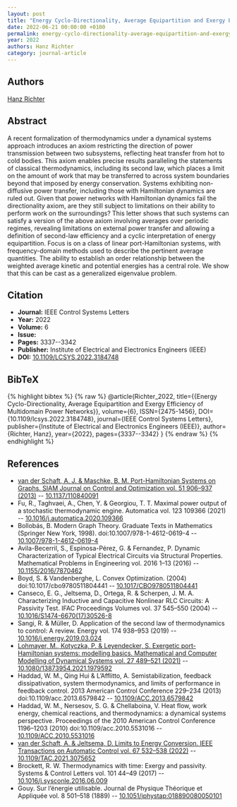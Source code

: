 ```yaml
---
layout: post
title: "Energy Cyclo-Directionality, Average Equipartition and Exergy Efficiency of Multidomain Power Networks"
date: 2022-06-21 00:00:00 +0100
permalink: energy-cyclo-directionality-average-equipartition-and-exergy-efficiency-of-multidomain-power-networks
year: 2022
authors: Hanz Richter
category: journal-article
---
```

 
## Authors
[Hanz Richter](authors/hanz-richter)
 
## Abstract
A recent formalization of thermodynamics under a dynamical systems approach introduces an axiom restricting the direction of power transmission between two subsystems, reflecting heat transfer from hot to cold bodies. This axiom enables precise results paralleling the statements of classical thermodynamics, including its second law, which places a limit on the amount of work that may be transferred to across system boundaries beyond that imposed by energy conservation. Systems exhibiting non-diffusive power transfer, including those with Hamiltonian dynamics are ruled out. Given that power networks with Hamiltonian dynamics fail the directionality axiom, are they still subject to limitations on their ability to perform work on the surroundings? This letter shows that such systems can satisfy a version of the above axiom involving averages over periodic regimes, revealing limitations on external power transfer and allowing a definition of second-law efficiency and a cyclic interpretation of energy equipartition. Focus is on a class of linear port-Hamiltonian systems, with frequency-domain methods used to describe the pertinent average quantities. The ability to establish an order relationship between the weighted average kinetic and potential energies has a central role. We show that this can be cast as a generalized eigenvalue problem.
 
## Citation
- **Journal:** IEEE Control Systems Letters
- **Year:** 2022
- **Volume:** 6
- **Issue:** 
- **Pages:** 3337--3342
- **Publisher:** Institute of Electrical and Electronics Engineers (IEEE)
- **DOI:** [10.1109/LCSYS.2022.3184748](https://doi.org/10.1109/LCSYS.2022.3184748)
 
## BibTeX
{% highlight bibtex %}
{% raw %}
@article{Richter_2022,
  title={{Energy Cyclo-Directionality, Average Equipartition and Exergy Efficiency of Multidomain Power Networks}},
  volume={6},
  ISSN={2475-1456},
  DOI={10.1109/lcsys.2022.3184748},
  journal={IEEE Control Systems Letters},
  publisher={Institute of Electrical and Electronics Engineers (IEEE)},
  author={Richter, Hanz},
  year={2022},
  pages={3337--3342}
}
{% endraw %}
{% endhighlight %}
 
## References
- [van der Schaft, A. J. & Maschke, B. M. Port-Hamiltonian Systems on Graphs. SIAM Journal on Control and Optimization vol. 51 906–937 (2013)](port-hamiltonian-systems-on-graphs) -- [10.1137/110840091](https://doi.org/10.1137/110840091)
- Fu, R., Taghvaei, A., Chen, Y. & Georgiou, T. T. Maximal power output of a stochastic thermodynamic engine. Automatica vol. 123 109366 (2021) -- [10.1016/j.automatica.2020.109366](https://doi.org/10.1016/j.automatica.2020.109366)
- Bollobás, B. Modern Graph Theory. Graduate Texts in Mathematics (Springer New York, 1998). doi:10.1007/978-1-4612-0619-4 -- [10.1007/978-1-4612-0619-4](https://doi.org/10.1007/978-1-4612-0619-4)
- Avila-Becerril, S., Espinosa-Pérez, G. & Fernandez, P. Dynamic Characterization of Typical Electrical Circuits via Structural Properties. Mathematical Problems in Engineering vol. 2016 1–13 (2016) -- [10.1155/2016/7870462](https://doi.org/10.1155/2016/7870462)
- Boyd, S. & Vandenberghe, L. Convex Optimization. (2004) doi:10.1017/cbo9780511804441 -- [10.1017/CBO9780511804441](https://doi.org/10.1017/CBO9780511804441)
- Canseco, E. G., Jeltsema, D., Ortega, R. & Scherpen, J. M. A. Characterizing Inductive and Capacitive Nonlinear RLC Circuits: A Passivity Test. IFAC Proceedings Volumes vol. 37 545–550 (2004) -- [10.1016/S1474-6670(17)30526-8](https://doi.org/10.1016/S1474-6670(17)30526-8)
- Sangi, R. & Müller, D. Application of the second law of thermodynamics to control: A review. Energy vol. 174 938–953 (2019) -- [10.1016/j.energy.2019.03.024](https://doi.org/10.1016/j.energy.2019.03.024)
- [Lohmayer, M., Kotyczka, P. & Leyendecker, S. Exergetic port-Hamiltonian systems: modelling basics. Mathematical and Computer Modelling of Dynamical Systems vol. 27 489–521 (2021)](exergetic-port-hamiltonian-systems-modelling-basics) -- [10.1080/13873954.2021.1979592](https://doi.org/10.1080/13873954.2021.1979592)
- Haddad, W. M., Qing Hui & L’Afflitto, A. Semistabilization, feedback dissipativation, system thermodynamics, and limits of performance in feedback control. 2013 American Control Conference 229–234 (2013) doi:10.1109/acc.2013.6579842 -- [10.1109/ACC.2013.6579842](https://doi.org/10.1109/ACC.2013.6579842)
- Haddad, W. M., Nersesov, S. G. & Chellaboina, V. Heat flow, work energy, chemical reactions, and thermodynamics: a dynamical systems perspective. Proceedings of the 2010 American Control Conference 1196–1203 (2010) doi:10.1109/acc.2010.5531016 -- [10.1109/ACC.2010.5531016](https://doi.org/10.1109/ACC.2010.5531016)
- [van der Schaft, A. & Jeltsema, D. Limits to Energy Conversion. IEEE Transactions on Automatic Control vol. 67 532–538 (2022)](limits-to-energy-conversion) -- [10.1109/TAC.2021.3075652](https://doi.org/10.1109/TAC.2021.3075652)
- Brockett, R. W. Thermodynamics with time: Exergy and passivity. Systems &amp; Control Letters vol. 101 44–49 (2017) -- [10.1016/j.sysconle.2016.06.009](https://doi.org/10.1016/j.sysconle.2016.06.009)
- Gouy. Sur l’énergie utilisable. Journal de Physique Théorique et Appliquée vol. 8 501–518 (1889) -- [10.1051/jphystap:018890080050101](https://doi.org/10.1051/jphystap:018890080050101)

